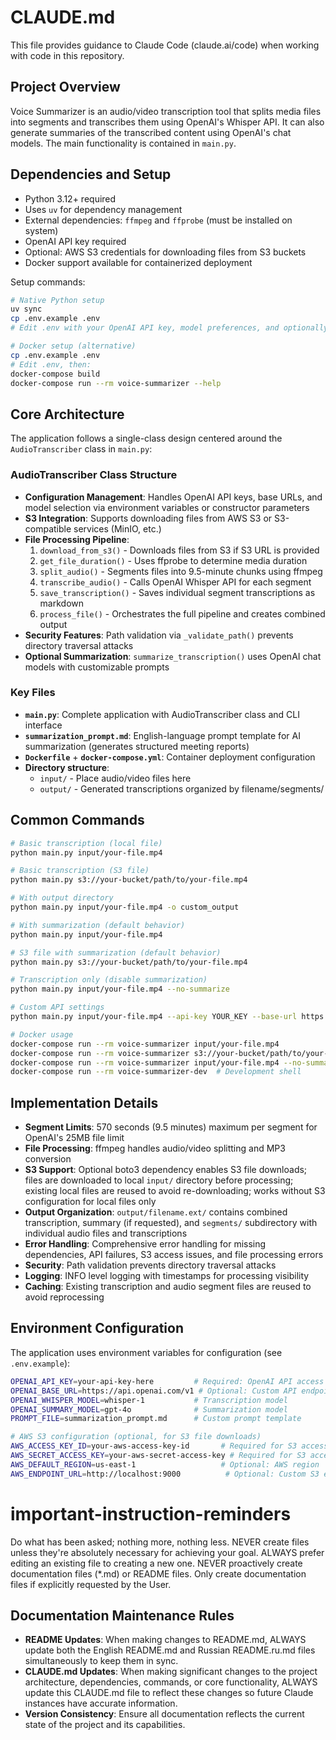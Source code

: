 # CLAUDE.md

This file provides guidance to Claude Code (claude.ai/code) when working with code in this repository.

## Project Overview

Voice Summarizer is an audio/video transcription tool that splits media files into segments and transcribes them using OpenAI's Whisper API. It can also generate summaries of the transcribed content using OpenAI's chat models. The main functionality is contained in `main.py`.

## Dependencies and Setup

- Python 3.12+ required
- Uses `uv` for dependency management
- External dependencies: `ffmpeg` and `ffprobe` (must be installed on system)
- OpenAI API key required
- Optional: AWS S3 credentials for downloading files from S3 buckets
- Docker support available for containerized deployment

Setup commands:
```bash
# Native Python setup
uv sync
cp .env.example .env
# Edit .env with your OpenAI API key, model preferences, and optionally AWS S3 credentials

# Docker setup (alternative)
cp .env.example .env
# Edit .env, then:
docker-compose build
docker-compose run --rm voice-summarizer --help
```

## Core Architecture

The application follows a single-class design centered around the `AudioTranscriber` class in `main.py`:

### AudioTranscriber Class Structure
- **Configuration Management**: Handles OpenAI API keys, base URLs, and model selection via environment variables or constructor parameters
- **S3 Integration**: Supports downloading files from AWS S3 or S3-compatible services (MinIO, etc.)
- **File Processing Pipeline**:
  1. `download_from_s3()` - Downloads files from S3 if S3 URL is provided
  2. `get_file_duration()` - Uses ffprobe to determine media duration
  3. `split_audio()` - Segments files into 9.5-minute chunks using ffmpeg
  4. `transcribe_audio()` - Calls OpenAI Whisper API for each segment
  5. `save_transcription()` - Saves individual segment transcriptions as markdown
  6. `process_file()` - Orchestrates the full pipeline and creates combined output
- **Security Features**: Path validation via `_validate_path()` prevents directory traversal attacks
- **Optional Summarization**: `summarize_transcription()` uses OpenAI chat models with customizable prompts

### Key Files
- **`main.py`**: Complete application with AudioTranscriber class and CLI interface
- **`summarization_prompt.md`**: English-language prompt template for AI summarization (generates structured meeting reports)
- **`Dockerfile`** + **`docker-compose.yml`**: Container deployment configuration
- **Directory structure**:
  - `input/` - Place audio/video files here
  - `output/` - Generated transcriptions organized by filename/segments/

## Common Commands

```bash
# Basic transcription (local file)
python main.py input/your-file.mp4

# Basic transcription (S3 file)
python main.py s3://your-bucket/path/to/your-file.mp4

# With output directory
python main.py input/your-file.mp4 -o custom_output

# With summarization (default behavior)
python main.py input/your-file.mp4

# S3 file with summarization (default behavior)
python main.py s3://your-bucket/path/to/your-file.mp4

# Transcription only (disable summarization)
python main.py input/your-file.mp4 --no-summarize

# Custom API settings
python main.py input/your-file.mp4 --api-key YOUR_KEY --base-url https://custom-api.com/v1 --whisper-model whisper-1

# Docker usage
docker-compose run --rm voice-summarizer input/your-file.mp4
docker-compose run --rm voice-summarizer s3://your-bucket/path/to/your-file.mp4
docker-compose run --rm voice-summarizer input/your-file.mp4 --no-summarize  # Transcription only
docker-compose run --rm voice-summarizer-dev  # Development shell
```

## Implementation Details

- **Segment Limits**: 570 seconds (9.5 minutes) maximum per segment for OpenAI's 25MB file limit
- **File Processing**: ffmpeg handles audio/video splitting and MP3 conversion
- **S3 Support**: Optional boto3 dependency enables S3 file downloads; files are downloaded to local `input/` directory before processing; existing local files are reused to avoid re-downloading; works without S3 configuration for local files only
- **Output Organization**: `output/filename.ext/` contains combined transcription, summary (if requested), and `segments/` subdirectory with individual audio files and transcriptions
- **Error Handling**: Comprehensive error handling for missing dependencies, API failures, S3 access issues, and file processing errors
- **Security**: Path validation prevents directory traversal attacks
- **Logging**: INFO level logging with timestamps for processing visibility
- **Caching**: Existing transcription and audio segment files are reused to avoid reprocessing

## Environment Configuration

The application uses environment variables for configuration (see `.env.example`):

```bash
OPENAI_API_KEY=your-api-key-here         # Required: OpenAI API access
OPENAI_BASE_URL=https://api.openai.com/v1 # Optional: Custom API endpoint
OPENAI_WHISPER_MODEL=whisper-1           # Transcription model
OPENAI_SUMMARY_MODEL=gpt-4o              # Summarization model
PROMPT_FILE=summarization_prompt.md      # Custom prompt template

# AWS S3 configuration (optional, for S3 file downloads)
AWS_ACCESS_KEY_ID=your-aws-access-key-id       # Required for S3 access
AWS_SECRET_ACCESS_KEY=your-aws-secret-access-key # Required for S3 access
AWS_DEFAULT_REGION=us-east-1                   # Optional: AWS region
AWS_ENDPOINT_URL=http://localhost:9000          # Optional: Custom S3 endpoint (MinIO, etc.)
```

# important-instruction-reminders
Do what has been asked; nothing more, nothing less.
NEVER create files unless they're absolutely necessary for achieving your goal.
ALWAYS prefer editing an existing file to creating a new one.
NEVER proactively create documentation files (*.md) or README files. Only create documentation files if explicitly requested by the User.

## Documentation Maintenance Rules
- **README Updates**: When making changes to README.md, ALWAYS update both the English README.md and Russian README.ru.md files simultaneously to keep them in sync.
- **CLAUDE.md Updates**: When making significant changes to the project architecture, dependencies, commands, or core functionality, ALWAYS update this CLAUDE.md file to reflect these changes so future Claude instances have accurate information.
- **Version Consistency**: Ensure all documentation reflects the current state of the project and its capabilities.

